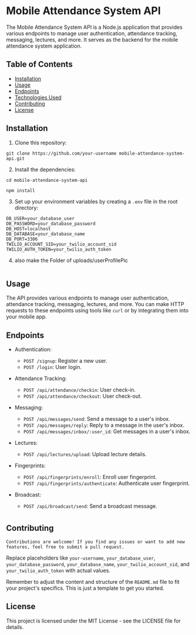 # Mobile Attendance System API

The Mobile Attendance System API is a Node.js application that provides various endpoints to manage user authentication, attendance tracking, messaging, lectures, and more. It serves as the backend for the mobile attendance system application.

## Table of Contents

- [Installation](#installation)
- [Usage](#usage)
- [Endpoints](#endpoints)
- [Technologies Used](#technologies-used)
- [Contributing](#contributing)
- [License](#license)

## Installation

1. Clone this repository:

```
git clone https://github.com/your-username mobile-attendance-system-api.git
```


2. Install the dependencies:

```
cd mobile-attendance-system-api
```
```
npm install
```

3. Set up your environment variables by creating a `.env` file in the root directory:
```plaintext
DB_USER=your_database_user
DB_PASSWORD=your_database_password
DB_HOST=localhost
DB_DATABASE=your_database_name
DB_PORT=3306
TWILIO_ACCOUNT_SID=your_twilio_account_sid
TWILIO_AUTH_TOKEN=your_twilio_auth_token
```
4. also make the Folder of uploads/userProfilePic

```npm start
```

## Usage

The API provides various endpoints to manage user authentication, attendance tracking, messaging, lectures, and more. You can make HTTP requests to these endpoints using tools like `curl` or by integrating them into your mobile app.

## Endpoints

- Authentication:
  - `POST /signup`: Register a new user.
  - `POST /login`: User login.

- Attendance Tracking:
  - `POST /api/attendance/checkin`: User check-in.
  - `POST /api/attendance/checkout`: User check-out.

- Messaging:
  - `POST /api/messages/send`: Send a message to a user's inbox.
  - `POST /api/messages/reply`: Reply to a message in the user's inbox.
  - `POST /api/messages/inbox/:user_id`: Get messages in a user's inbox.

- Lectures:
  - `POST /api/lectures/upload`: Upload lecture details.

- Fingerprints:
  - `POST /api/fingerprints/enroll`: Enroll user fingerprint.
  - `POST /api/fingerprints/authenticate`: Authenticate user fingerprint.

- Broadcast:
  - `POST /api/broadcast/send`: Send a broadcast message.

#
## Contributing
```
Contributions are welcome! If you find any issues or want to add new features, feel free to submit a pull request.
```
Replace placeholders like `your-username`, `your_database_user`, `your_database_password`, `your_database_name`, `your_twilio_account_sid`, and `your_twilio_auth_token` with actual values.

Remember to adjust the content and structure of the `README.md` file to fit your project's specifics. This is just a template to get you started.

## License

This project is licensed under the MIT License - see the LICENSE file for details.